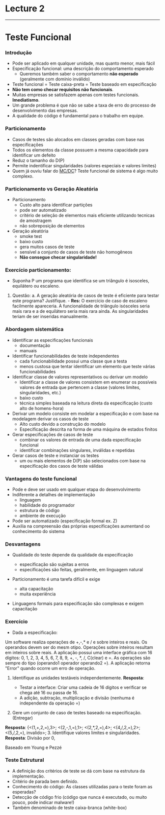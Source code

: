 # Lecture 2

---

# Teste Funcional

### Introdução

- Pode ser aplicado em qualquer unidade, mas quanto menor, mais fácil
- Especificação funcional: uma descrição do comportamento esperado
	- Queremos também saber o comportamento **não esperado** (geralmente com domínio inválido)
- Teste funcional = Teste caixa-preta = Teste baseado em especificação
- **Não tem como checar requisitos não funcionais**.
- Muitas empresas se satisfazem apenas com testes funcionais. **Imediatismo**.
- Um grande problema é que não se sabe a taxa de erro do processo de desenvolvimento das empresas.
- A qualidade do código é fundamental para o trabalho em equipe.

### Particionamento

- Casos de testes são alocados em classes geradas com base nas especificações
- Todos os elementos da classe possuem a mesma capacidade para identificar um defeito
- Reduz o tamanho do D(P)
- Permite indentificar singularidades (valores especiais e valores limites)
- Quem já ouviu falar do [MC/DC](https://en.wikipedia.org/wiki/Modified_condition/decision_coverage)? Teste funcional de sistema é algo muito complexo.

### Particionamento vs Geração Aleatória

- Particionamento
	- Custo alto para identificar partições
	- pode ser automatizado
	- critério de seleção de elementos mais eficiente utilizando tecnicas de amostragem
	- não sobreposição de elementos
- Geração aleatória
	- smoke test
	- baixo custo
	- gera muitos casos de teste
	- sensível a conjunto de casos de teste não homogêneos
	- **Não consegue checar singularidade!**

### Exercício particionamento:
- Suponha P um programa que identifica se um triângulo é isosceles, equilátero ou escaleno.

1. Questão:
	a. A geração aleatória de casos de teste é eficiente para testar este programa? Justifique.
		- **Res:** O exercício de caso de escaleno facilmente apareceria. A funcionalidade de triângulo isósceles seria mais rara e a de equilátero seria mais rara ainda. As singularidades teriam de ser inseridas manualmente.

### Abordagem sistemática
- Identificar as especificações funcionais
	- documentação
	- manuais
- Identificar funcionabilidades de teste independentes
	- cada funcionabilidade possui uma classe que a testa
	- menos custosa que tentar identificar um elemento que teste várias funcionabilidades
- Identificar classe de valores representativos ou derivar um modelo
	- Identificar a classe de valores consistem em enumerar os possíveis valores de entrada que pertencem a classe (valores limites, singularidades, etc.)
	- baixo custo
	- técnica simples baseada na leitura direta da especificação (custo alto de homens-hora)
- Derivar um modelo consiste em modelar a especificação e com base na modelagem derivar os casos de teste
	- Alto custo devido a construção do modelo
	- Especificação descrita na forma de uma máquina de estados finitos
- Gerar especificações de casos de teste
	- combinar os valores de entrada de uma dada especificação funcional
	- identificar combinações singulares, inválidas e repetidas
- Gerar casos de teste e instanciar os testes
	- um ou mais elementos de D(P) são selecionados com base na especificação dos casos de teste válidas

### Vantagens do teste funcional
- Pode e deve ser usado em qualquer etapa do desenvolvimento
- Indiferente a detalhes de implementação
	- linguagem
	- habilidade do programador
	- estrutura de código
	- ambiente de execução
- Pode ser automatizado (especificação formal ex. Z)
- Auxilia na compreensão das próprias especificações aumentand oo conhecimento do sistema

### Desvantagens
- Qualidade do teste depende da qualidade da especificação
	- especificação são sujeitas a erros
	- especificações são feitas, geralmente, em linguagem natural

- Particionamento é uma tarefa difícil e exige
	- alta capacitação
	- muita experiência
- Linguagens formais para especificação são complexas e exigem capacitação

### Exercício
- Dada a especificação:

Um software realiza operações de +,-,* e / e sobre inteiros e reais. Os operandos devem ser do mesm otipo. Operações sobre inteiros resultam em inteiros sobre reais. A aplicação possui uma interface gráfica com 16 dígitos: 0, 1, 2, 3, 4, 5, 6, 7, 8, 9, +, -, *, /, C(clear) e =. As operações são sempre do tipo (operando1 operador operando2 =).
A aplicação retorna "Error" quando ocorre um erro de operação.

1. Identifique as unidades testáveis independentemente.
**Resposta**:
	- Testar a interface: Criar uma cadeia de 16 dígitos e verificar se chega até 16 ou passa de 16.
	- A adição, subtração, multiplicação e divisão (nenhuma é independente da operação =)

2. Gere um conjunto de caso de testes baseado na especificação.(Entregar)

**Resposta**:
{<(1,+,2,=),3>; <(2,-,1,=),1>; <(2,*,2,=),4>; <(4,/,2,=),2>; <(5,/,2,=), invalido>; 
3. Identifique valores limites e singularidades.
**Resposta**:
Divisão por 0, 

Baseado em Young e Pezzé

	
### Teste Estrutural

- A definição dos critérios de teste se dá com base na estrutura da implementação.
- Critério de parada bem definido.
- Conhecimento do código: As classes utilizadas para o teste foram as esperadas?
- Detecção de código frio (código que nunca é executado, ou muito pouco, pode indicar malware!)
- Também denominado de teste caixa-branca (white-box)

